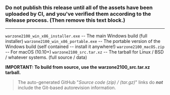 ### Do not publish this release until all of the assets have been uploaded by CI, and you've verified them according to the Release process. (Then remove this text block.)
--------

`warzone2100_win_x86_installer.exe` -- The main Windows build (full installer)
`warzone2100_win_x86_portable.exe` -- The portable version of the Windows build (self contained -- install it anywhere!)
`warzone2100_macOS.zip`  -- For macOS (10.10+)
`warzone2100_src.tar.xz` -- The tarball for Linux / BSD / whatever systems. (full source / data)

**IMPORTANT: To build from source, use the warzone2100_src.tar.xz tarball.**
> The auto-generated GitHub "_Source code (zip) / (tar.gz)_" links do **_not_** include the Git-based autorevision information.
